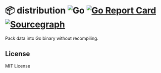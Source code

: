 # 📦 distribution ![Go](https://github.com/wuhan005/distribution/workflows/Go/badge.svg) [![Go Report Card](https://goreportcard.com/badge/github.com/wuhan005/distribution)](https://goreportcard.com/report/github.com/wuhan005/distribution) [![Sourcegraph](https://img.shields.io/badge/view%20on-Sourcegraph-brightgreen.svg?logo=sourcegraph)](https://sourcegraph.com/github.com/wuhan005/distribution)

Pack data into Go binary without recompiling.

## License

MIT License
